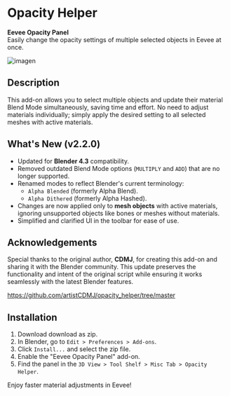 # Opacity Helper

**Eevee Opacity Panel**  
Easily change the opacity settings of multiple selected objects in Eevee at once.

![imagen](https://github.com/user-attachments/assets/bfeff7e7-8c8b-46e2-932f-b68a75b0ebd4)

## Description

This add-on allows you to select multiple objects and update their material Blend Mode simultaneously, saving time and effort. No need to adjust materials individually; simply apply the desired setting to all selected meshes with active materials.

## What's New (v2.2.0)

- Updated for **Blender 4.3** compatibility.
- Removed outdated Blend Mode options (`MULTIPLY` and `ADD`) that are no longer supported.
- Renamed modes to reflect Blender's current terminology:
  - `Alpha Blended` (formerly Alpha Blend).
  - `Alpha Dithered` (formerly Alpha Hashed).
- Changes are now applied only to **mesh objects** with active materials, ignoring unsupported objects like bones or meshes without materials.
- Simplified and clarified UI in the toolbar for ease of use.

## Acknowledgements

Special thanks to the original author, **CDMJ**, for creating this add-on and sharing it with the Blender community. This update preserves the functionality and intent of the original script while ensuring it works seamlessly with the latest Blender features.

https://github.com/artistCDMJ/opacity_helper/tree/master

## Installation

1. Download download as zip.
2. In Blender, go to `Edit > Preferences > Add-ons`.
3. Click `Install...` and select the zip file.
4. Enable the "Eevee Opacity Panel" add-on.
5. Find the panel in the `3D View > Tool Shelf > Misc Tab > Opacity Helper`.

Enjoy faster material adjustments in Eevee!

